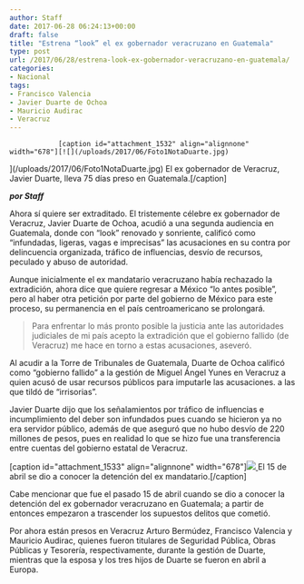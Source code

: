 ```yaml
---
author: Staff
date: 2017-06-28 06:24:13+00:00
draft: false
title: "Estrena “look” el ex gobernador veracruzano en Guatemala"
type: post
url: /2017/06/28/estrena-look-ex-gobernador-veracruzano-en-guatemala/
categories:
- Nacional
tags:
- Francisco Valencia
- Javier Duarte de Ochoa
- Mauricio Audirac
- Veracruz
---
```



				[caption id="attachment_1532" align="alignnone" width="678"][![](/uploads/2017/06/Foto1NotaDuarte.jpg)
](/uploads/2017/06/Foto1NotaDuarte.jpg) El ex gobernador de Veracruz, Javier Duarte, lleva 75 días preso en Guatemala.[/caption]

_**por Staff**_

Ahora sí quiere ser extraditado. El tristemente célebre ex gobernador de Veracruz, Javier Duarte de Ochoa, acudió a una segunda audiencia en Guatemala, donde con “look” renovado y sonriente, calificó como “infundadas, ligeras, vagas e imprecisas” las acusaciones en su contra por delincuencia organizada, tráfico de influencias, desvío de recursos, peculado y abuso de autoridad.

Aunque inicialmente el ex mandatario veracruzano había rechazado la extradición, ahora dice que quiere regresar a México “lo antes posible”, pero al haber otra petición por parte del gobierno de México para este proceso, su permanencia en el país centroamericano se prolongará.


<blockquote>Para enfrentar lo más pronto posible la justicia ante las autoridades judiciales de mi país acepto la extradición que el gobierno fallido (de Veracruz) me hace en torno a estas acusaciones, aseveró.</blockquote>


Al acudir a la Torre de Tribunales de Guatemala, Duarte de Ochoa calificó como “gobierno fallido” a la gestión de Miguel Ángel Yunes en Veracruz a quien acusó de usar recursos públicos para imputarle las acusaciones. a las que tildó de “irrisorias”.

Javier Duarte dijo que los señalamientos por tráfico de influencias e incumplimiento del deber son infundados pues cuando se hicieron ya no era servidor público, además de que aseguró que no hubo desvío de 220 millones de pesos, pues en realidad lo que se hizo fue una transferencia entre cuentas del gobierno estatal de Veracruz.

[caption id="attachment_1533" align="alignnone" width="678"][![](/uploads/2017/06/Foto2NotaDuarte.jpg)
](/uploads/2017/06/Foto2NotaDuarte.jpg) El 15 de abril se dio a conocer la detención del ex mandatario.[/caption]

Cabe mencionar que fue el pasado 15 de abril cuando se dio a conocer la detención del ex gobernador veracruzano en Guatemala; a partir de entonces empezaron a trascender los supuestos delitos que cometió.

Por ahora están presos en Veracruz Arturo Bermúdez, Francisco Valencia y Mauricio Audirac, quienes fueron titulares de Seguridad Pública, Obras Públicas y Tesorería, respectivamente, durante la gestión de Duarte, mientras que la esposa y los tres hijos de Duarte se fueron en abril a Europa.		
